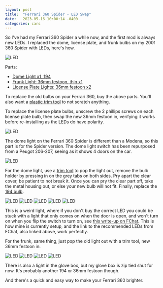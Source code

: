 ```yaml
---
layout: post
title:  "Ferrari 360 Spider - LED Swap"
date:   2023-05-16 10:00:14 -0400
categories: cars
---
```


So I've had my Ferrari 360 Spider a while now, and the first mod is always new LEDs. I replaced the dome, license plate, and frunk bulbs on my 2001 360 Spider with LEDs, here's how. 

![LED](/images/360-led/1.jpg)

Parts:
* [Dome Light x1, 194](https://amzn.to/3o8yq8P)
* [Frunk Light: 36mm festoon, thin x1](https://amzn.to/450UJOs)
* [License Plate Lights: 36mm festoon x2](https://amzn.to/450UJOs)

To replace the old bulbs on your Ferrari 360, buy the above parts. You'll also want a [plastic trim tool](https://amzn.to/41NBftE) to not scratch anything. 

To replace the license plate bulbs, unscrew the 2 phillips screws on each license plate bulb, then swap the new 36mm festoon in, verifying it works before re-installing as the LEDs do have polarity. 

![LED](/images/360-led/1.jpg)

The dome light on the Ferrari 360 Spider is different than a Modena, so this part is for the Spider version. The dome light switch has been repurposed from a Peugot 206-207, seeing as it shows 4 doors on the car. 

![LED](/images/360-led/9.jpg)

For the dome light, use a [trim tool](https://amzn.to/41NBftE) to pop the light out, remove the bulb holder by pressing in on the grey tabs on both sides. Pry apart the clear cover, be patient to not break it. Once you can pry the clear part off, take the metal housing out, or else your new bulb will not fit. Finally, replace the [194 bulb](https://amzn.to/3o8yq8P). 

![LED](/images/360-led/2.jpg)
![LED](/images/360-led/8.jpg)
![LED](/images/360-led/10.jpg)
![LED](/images/360-led/11.jpg)
![LED](/images/360-led/12.jpg)

This is a weird light, where if you don't buy the correct LED you could be stuck with a light that only comes on when the door is open, and won't turn on when you flip the switch to turn on, see [this write-up on FChat](https://www.ferrarichat.com/forum/threads/diy-360-spider-overhead-light-led-upgrade.444987/). This is how mine is currently setup, and the link to the recommended LEDs from FChat, also linked above, work perfectly. 

For the frunk, same thing, just pop the old light out with a trim tool, new 36mm festoon in. 

![LED](/images/360-led/3.jpg)
![LED](/images/360-led/5.jpg)
![LED](/images/360-led/6.jpg)
![LED](/images/360-led/7.jpg)

There is also a light in the glove box, but my glove box is zip tied shut for now. It's probably another 194 or 36mm festoon though. 

And there's a quick and easy way to make your Ferrari 360 brighter. 